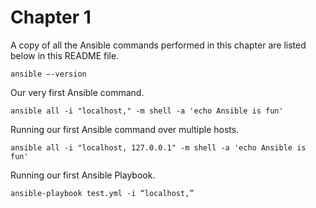 # Chapter 1
A copy of all the Ansible commands performed in this chapter are listed below in this README file.

```
ansible –-version
```

Our very first Ansible command.
```
ansible all -i "localhost," -m shell -a 'echo Ansible is fun'
```

Running our first Ansible command over multiple hosts.
```
ansible all -i "localhost, 127.0.0.1" -m shell -a 'echo Ansible is fun'
```

Running our first Ansible Playbook.
```
ansible-playbook test.yml -i “localhost,”
```



